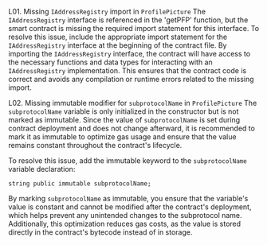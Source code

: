 L01. Missing `IAddressRegistry` import in `ProfilePicture`
The `IAddressRegistry` interface is referenced in the 'getPFP' function, but the smart contract is missing the required import statement for this interface. To resolve this issue, include the appropriate import statement for the `IAddressRegistry` interface at the beginning of the contract file.
By importing the `IAddressRegistry` interface, the contract will have access to the necessary functions and data types for interacting with an `IAddressRegistry` implementation. This ensures that the contract code is correct and avoids any compilation or runtime errors related to the missing import.

L02. Missing immutable modifier for `subprotocolName` in `ProfilePicture`
The `subprotocolName` variable is only initialized in the constructor but is not marked as immutable. Since the value of `subprotocolName` is set during contract deployment and does not change afterward, it is recommended to mark it as immutable to optimize gas usage and ensure that the value remains constant throughout the contract's lifecycle.

To resolve this issue, add the immutable keyword to the `subprotocolName` variable declaration:
```
string public immutable subprotocolName;
```

By marking `subprotocolName` as immutable, you ensure that the variable's value is constant and cannot be modified after the contract's deployment, which helps prevent any unintended changes to the subprotocol name. Additionally, this optimization reduces gas costs, as the value is stored directly in the contract's bytecode instead of in storage.


